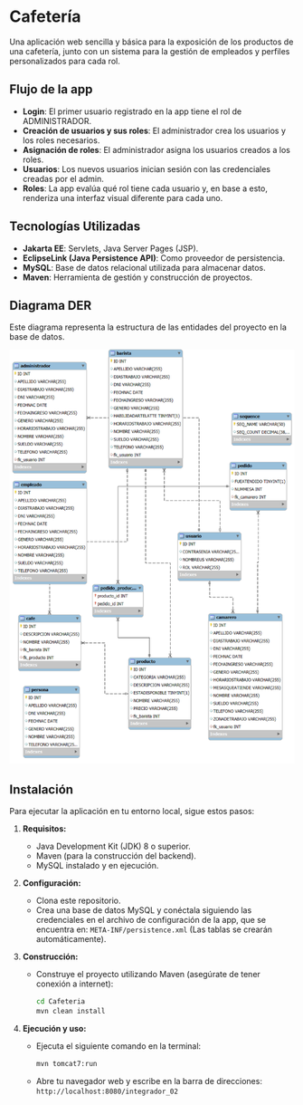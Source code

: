 # Cafetería

Una aplicación web sencilla y básica para la exposición de los productos de una cafetería, junto con un sistema para la gestión de empleados y perfiles personalizados para cada rol.

## Flujo de la app

- **Login**: El primer usuario registrado en la app tiene el rol de ADMINISTRADOR.
- **Creación de usuarios y sus roles**: El administrador crea los usuarios y los roles necesarios.
- **Asignación de roles**: El administrador asigna los usuarios creados a los roles.
- **Usuarios**: Los nuevos usuarios inician sesión con las credenciales creadas por el admin.
- **Roles**: La app evalúa qué rol tiene cada usuario y, en base a esto, renderiza una interfaz visual diferente para cada uno.

## Tecnologías Utilizadas

- **Jakarta EE**: Servlets, Java Server Pages (JSP).
- **EclipseLink (Java Persistence API)**: Como proveedor de persistencia.
- **MySQL**: Base de datos relacional utilizada para almacenar datos.
- **Maven**: Herramienta de gestión y construcción de proyectos.

## Diagrama DER

Este diagrama representa la estructura de las entidades del proyecto en la base de datos.

![Diagrama ER](cafeteriader.png)

## Instalación

Para ejecutar la aplicación en tu entorno local, sigue estos pasos:

1.  **Requisitos:**

    - Java Development Kit (JDK) 8 o superior.
    - Maven (para la construcción del backend).
    - MySQL instalado y en ejecución.

2.  **Configuración:**

    - Clona este repositorio.
    - Crea una base de datos MySQL y conéctala siguiendo las credenciales en el archivo de configuración de la app, que se encuentra en: `META-INF/persistence.xml` (Las tablas se crearán automáticamente).

3.  **Construcción:**

    - Construye el proyecto utilizando Maven (asegúrate de tener conexión a internet):
      ```bash
      cd Cafeteria
      mvn clean install
      ```

4.  **Ejecución y uso:**

    - Ejecuta el siguiente comando en la terminal:
      ```bash
      mvn tomcat7:run
      ```
    - Abre tu navegador web y escribe en la barra de direcciones:
      `http://localhost:8080/integrador_02`
